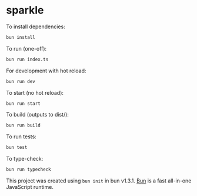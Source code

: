 # sparkle
 
 To install dependencies:
 
 ```bash
 bun install
 ```
 
 To run (one-off):
 
 ```bash
 bun run index.ts
 ```
 
 For development with hot reload:
 
 ```bash
 bun run dev
 ```
 
 To start (no hot reload):
 
 ```bash
 bun run start
 ```
 
 To build (outputs to dist/):
 
 ```bash
 bun run build
 ```
 
 To run tests:
 
 ```bash
 bun test
 ```
 
 To type-check:
 
 ```bash
 bun run typecheck
 ```
 
 This project was created using `bun init` in bun v1.3.1. [Bun](https://bun.com) is a fast all-in-one JavaScript runtime.
